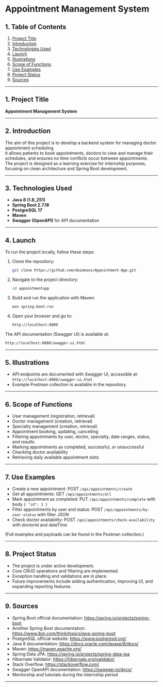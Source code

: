 # Appointment Management System

## 1. Table of Contents
1. [Project Title](#project-title)
2. [Introduction](#introduction)
3. [Technologies Used](#technologies-used)
4. [Launch](#launch)
5. [Illustrations](#illustrations)
6. [Scope of Functions](#scope-of-functions)
7. [Use Examples](#use-examples)
8. [Project Status](#project-status)
9. [Sources](#sources)

---

## 1. Project Title
**Appointment Management System**

---

## 2. Introduction
The aim of this project is to develop a backend system for managing doctor appointment scheduling.  
It allows patients to book appointments, doctors to view and manage their schedules, and ensures no time conflicts occur between appointments.  
The project is designed as a learning exercise for internship purposes, focusing on clean architecture and Spring Boot development.

---

## 3. Technologies Used
- **Java 8 (1.8_251)**  
- **Spring Boot 2.7.18**  
- **PostgreSQL 17**  
- **Maven**  
- **Swagger (OpenAPI)** for API documentation

---

## 4. Launch

To run the project locally, follow these steps:

1. Clone the repository:
   ```bash
   git clone https://github.com/deimooos/Appointment-App.git
   ```
2. Navigate to the project directory:
   ```bash
   cd appointmentapp
   ```
3. Build and run the application with Maven:
   ```bash
   mvn spring-boot:run
   ```
4. Open your browser and go to:
   ```bash
   http://localhost:8080
   ```
The API documentation (Swagger UI) is available at:
   ```bash
   http://localhost:8080/swagger-ui.html
   ```
---

## 5. Illustrations

- API endpoints are documented with Swagger UI, accessible at:  
`http://localhost:8080/swagger-ui.html`
- Example Postman collection is available in the repository.

---

## 6. Scope of Functions

- User management (registration, retrieval)
- Doctor management (creation, retrieval)
- Specialty management (creation, retrieval)
- Appointment booking, updating, cancelling
- Filtering appointments by user, doctor, specialty, date ranges, status, and results
- Marking appointments as completed, successful, or unsuccessful
- Checking doctor availability
- Retrieving daily available appointment slots

---

## 7. Use Examples

- Create a new appointment: POST `/api/appointments/create`  
- Get all appointments: GET `/api/appointments/all`  
- Mark appointment as completed: PUT `/api/appointments/complete` with body `{ "id": 1 }`  
- Filter appointments by user and status: POST `/api/appointments/by-user-status` with filter JSON  
- Check doctor availability: POST `/api/appointments/check-availability` with doctorId and dateTime  

(Full examples and payloads can be found in the Postman collection.)

---

## 8. Project Status

- The project is under active development.
- Core CRUD operations and filtering are implemented.
- Exception handling and validations are in place.
- Future improvements include adding authentication, improving UI, and expanding reporting features.

---

## 9. Sources

- Spring Boot official documentation: https://spring.io/projects/spring-boot
- Another Spring Boot documentation: https://www.ibm.com/think/topics/java-spring-boot
- PostgreSQL official website: https://www.postgresql.org/  
- Java 8 documentation: https://docs.oracle.com/javase/8/docs/
- Maven: https://maven.apache.org/
- Spring Data JPA: https://spring.io/projects/spring-data-jpa
- Hibernate Validator: https://hibernate.org/validator/
- Stack Overflow: https://stackoverflow.com/
- Swagger OpenAPI documentation: https://swagger.io/docs/
- Mentorship and tutorials during the internship period

---
